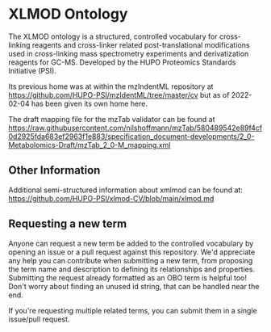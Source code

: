 # XLMOD Ontology
The XLMOD ontology is a structured, controlled vocabulary for cross-linking reagents and cross-linker related post-translational modifications used in cross-linking mass spectrometry experiments and derivatization reagents for GC-MS. Developed by the HUPO Proteomics Standards Initiative (PSI).

Its previous home was at within the mzIndentML repository at https://github.com/HUPO-PSI/mzIdentML/tree/master/cv
but as of 2022-02-04 has been given its own home here.

The draft mapping file for the mzTab validator can be found at https://raw.githubusercontent.com/nilshoffmann/mzTab/580489542e89f4cf0d2925fda683ef2963f1e883/specification_document-developments/2_0-Metabolomics-Draft/mzTab_2_0-M_mapping.xml


## Other Information

Additional semi-structured information about xmlmod can be found at: https://github.com/HUPO-PSI/xlmod-CV/blob/main/xlmod.md


## Requesting a new term

Anyone can request a new term be added to the controlled vocabulary by opening an issue or a pull
request against this repository. We'd appreciate any help you can contribute when submitting a new
term, from proposing the term name and description to defining its relationships and properties. Submitting
the request already formatted as an OBO term is helpful too! Don't worry about finding an unused id string,
that can be handled near the end.

If you're requesting multiple related terms, you can submit them in a single issue/pull request.
